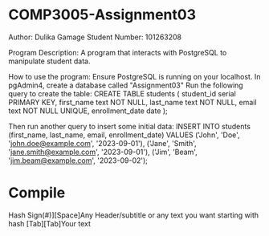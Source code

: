 # COMP3005-Assignment03

Author: Dulika Gamage
Student Number: 101263208

Program Description: A program that interacts with PostgreSQL to manipulate student data.

How to use the program:
  Ensure PostgreSQL is running on your localhost. 
  In pgAdmin4, create a database called "Assignment03"
  Run the following query to create the table:
  CREATE TABLE students (
    student_id serial PRIMARY KEY,
    first_name text NOT NULL,
    last_name text NOT NULL,
    email text NOT NULL UNIQUE,
    enrollment_date date
  );
  
  Then run another query to insert some initial data:
  INSERT INTO students (first_name, last_name, email, enrollment_date) VALUES
  ('John', 'Doe', 'john.doe@example.com', '2023-09-01'),
  ('Jane', 'Smith', 'jane.smith@example.com', '2023-09-01'),
  ('Jim', 'Beam', 'jim.beam@example.com', '2023-09-02');

# Compile
Hash Sign(#)][Space]Any Header/subtitle or any text you want starting with hash
[Tab][Tab]Your text
